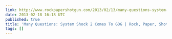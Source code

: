 ```yaml
---
link: http://www.rockpapershotgun.com/2013/02/13/many-questions-system-shock-2-comes-to-gog/
date: 2013-02-18 16:18 UTC
published: true
title: 'Many Questions: System Shock 2 Comes To GOG | Rock, Paper, Shotgun'
tags: []
---
```



